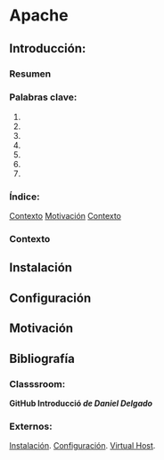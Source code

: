 # Apache

## Introducción:

### Resumen


### Palabras clave:
1. 
2. 
3. 
4. 
5. 
6. 
7. 
   
### Índice:
[Contexto](#Contexto)
[Motivación](#Motivación)
[Contexto](#Bibliografía)








### Contexto




## Instalación




## Configuración





## Motivación






## Bibliografía
### Classsroom: 
**GitHub Introducció _de Daniel Delgado_**

### Externos:
[Instalación]([https://markdownlivepreview.com/](https://www.digitalocean.com/community/tutorials/how-to-install-the-apache-web-server-on-ubuntu-20-04-es?authuser=0)).
[Configuración]([https://markdownlivepreview.com/](https://ubuntu.com/tutorials/install-and-configure-apache#1-overview)).
[Virtual Host]((https://www.desarrollolibre.net/blog/apache/que-son-y-como-emplear-los-virtualhost-en-apache)).

